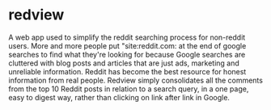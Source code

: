 # redview

A web app used to simplify the reddit searching process for non-reddit users. More and more people put "site:reddit.com: at the end of google searches to find what they're looking for because Google searches are cluttered with blog posts and articles that are just ads, marketing and unreliable information. Reddit has become the best resource for honest information from real people. Redview simply consolidates all the comments from the top 10 Reddit posts in relation to a search query, in a one page, easy to digest way, rather than clicking on link after link in Google.
